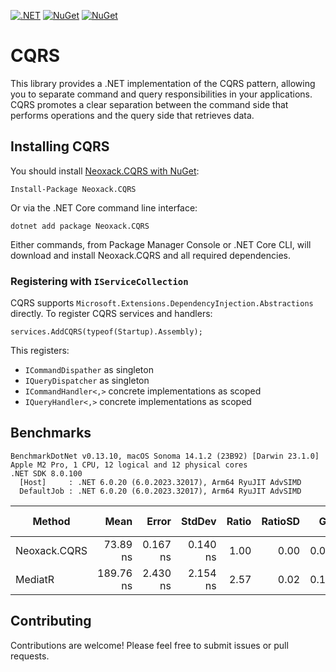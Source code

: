 [![.NET](https://github.com/neoxack/CQRS/actions/workflows/dotnet.yml/badge.svg)](https://github.com/neoxack/CQRS/actions/workflows/dotnet.yml)
[![NuGet](https://img.shields.io/nuget/v/Neoxack.CQRS.svg)](https://www.nuget.org/packages/Neoxack.CQRS)
[![NuGet](https://img.shields.io/nuget/dt/Neoxack.CQRS.svg)](https://www.nuget.org/packages/Neoxack.CQRS)

# CQRS

This library provides a .NET implementation of the CQRS pattern, allowing you to separate command and query responsibilities in your applications. CQRS promotes a clear separation between the command side that performs operations and the query side that retrieves data.

## Installing CQRS

You should install [Neoxack.CQRS with NuGet](https://www.nuget.org/packages/Neoxack.CQRS):

    Install-Package Neoxack.CQRS

Or via the .NET Core command line interface:

    dotnet add package Neoxack.CQRS

Either commands, from Package Manager Console or .NET Core CLI, will download and install Neoxack.CQRS and all required dependencies.

### Registering with `IServiceCollection`

CQRS supports `Microsoft.Extensions.DependencyInjection.Abstractions` directly. To register CQRS services and handlers:

```
services.AddCQRS(typeof(Startup).Assembly);
```

This registers:

- `ICommandDispather` as singleton
- `IQueryDispatcher` as singleton
- `ICommandHandler<,>` concrete implementations as scoped
- `IQueryHandler<,>` concrete implementations as scoped

## Benchmarks

```
BenchmarkDotNet v0.13.10, macOS Sonoma 14.1.2 (23B92) [Darwin 23.1.0]
Apple M2 Pro, 1 CPU, 12 logical and 12 physical cores
.NET SDK 8.0.100
  [Host]     : .NET 6.0.20 (6.0.2023.32017), Arm64 RyuJIT AdvSIMD
  DefaultJob : .NET 6.0.20 (6.0.2023.32017), Arm64 RyuJIT AdvSIMD
```

| Method       |      Mean |    Error |   StdDev | Ratio | RatioSD |   Gen0 | Allocated | Alloc Ratio |
|--------------|----------:|---------:|---------:|------:|--------:|-------:|----------:|------------:|
| Neoxack.CQRS |  73.89 ns | 0.167 ns | 0.140 ns |  1.00 |    0.00 | 0.0114 |      24 B |        1.00 |
| MediatR      | 189.76 ns | 2.430 ns | 2.154 ns |  2.57 |    0.02 | 0.1760 |     368 B |       15.33 |



## Contributing

Contributions are welcome! Please feel free to submit issues or pull requests.